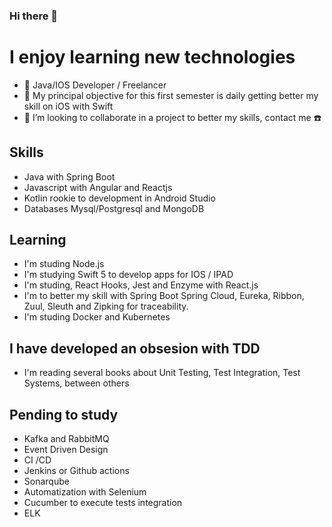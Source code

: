 ### Hi there 👋


# I enjoy learning new technologies

* :iphone: Java/IOS Developer / Freelancer
* :blue_book: My principal objective for this first semester is daily getting better my skill on iOS with Swift 
* 👯 I’m looking to collaborate in a project to better my skills, contact me :phone:

## Skills
* Java with Spring Boot
* Javascript with Angular and Reactjs
* Kotlin rookie to development in Android Studio 
* Databases Mysql/Postgresql and MongoDB

## Learning
* I'm studing Node.js
* I'm studying Swift 5 to develop apps for IOS / IPAD
* I'm studing, React Hooks, Jest and Enzyme with React.js
* I'm to better my skill with Spring Boot Spring Cloud, Eureka, Ribbon, Zuul, Sleuth and Zipking for traceability.
* I'm studing Docker and Kubernetes

## I have developed an obsesion with TDD
* I'm reading several books about Unit Testing, Test Integration, Test Systems, between others


## Pending to study
* Kafka and RabbitMQ
* Event Driven Design
* CI /CD 
* Jenkins or Github actions
* Sonarqube
* Automatization with Selenium
* Cucumber to execute tests integration
* ELK



